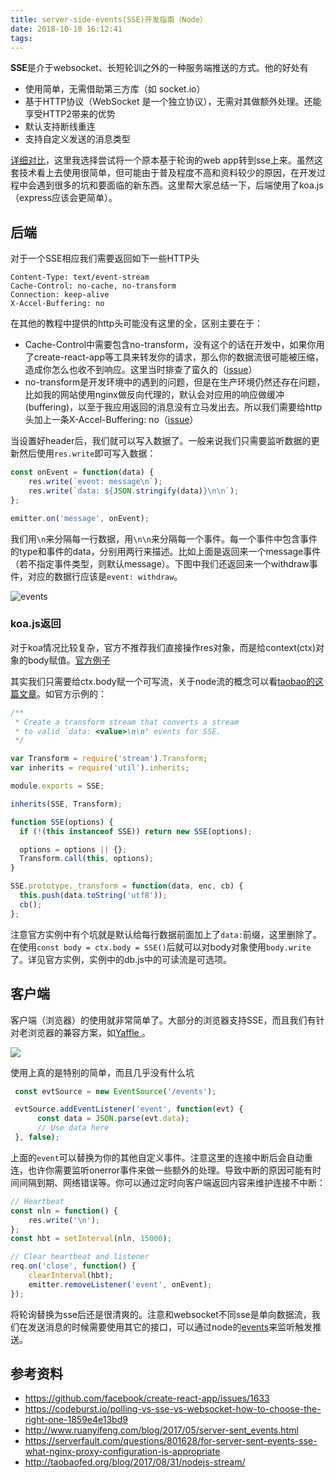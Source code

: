 ```yaml
---
title: server-side-events(SSE)开发指南（Node）
date: 2018-10-18 16:12:41
tags:
---
```

**SSE**是介于websocket、长短轮训之外的一种服务端推送的方式。他的好处有

- 使用简单，无需借助第三方库（如 socket.io）
- 基于HTTP协议（WebSocket 是一个独立协议），无需对其做额外处理。还能享受HTTP2带来的优势
- 默认支持断线重连
- 支持自定义发送的消息类型

[详细对比](https://codeburst.io/polling-vs-sse-vs-websocket-how-to-choose-the-right-one-1859e4e13bd9)，这里我选择尝试将一个原本基于轮询的web app转到sse上来。虽然这套技术看上去使用很简单，但可能由于普及程度不高和资料较少的原因，在开发过程中会遇到很多的坑和要面临的新东西。这里帮大家总结一下，后端使用了koa.js（express应该会更简单）。

## 后端

对于一个SSE相应我们需要返回如下一些HTTP头

```
Content-Type: text/event-stream
Cache-Control: no-cache, no-transform
Connection: keep-alive
X-Accel-Buffering: no
```

在其他的教程中提供的http头可能没有这里的全，区别主要在于：
- Cache-Control中需要包含no-transform，没有这个的话在开发中，如果你用了create-react-app等工具来转发你的请求，那么你的数据流很可能被压缩，造成你怎么也收不到响应。这里当时排查了蛮久的（[issue](https://github.com/facebook/create-react-app/issues/1633)）
- no-transform是开发环境中的遇到的问题，但是在生产环境仍然还存在问题，比如我的网站使用nginx做反向代理的，默认会对应用的响应做缓冲(buffering)，以至于我应用返回的消息没有立马发出去。所以我们需要给http头加上一条X-Accel-Buffering: no（[issue](https://serverfault.com/questions/801628/for-server-sent-events-sse-what-nginx-proxy-configuration-is-appropriate)）

当设置好header后，我们就可以写入数据了。一般来说我们只需要监听数据的更新然后使用`res.write`即可写入数据：

```javascript
const onEvent = function(data) {
    res.write(`event: message\n`);
    res.write(`data: ${JSON.stringify(data)}\n\n`);
};

emitter.on('message', onEvent);
```
我们用`\n`来分隔每一行数据，用`\n\n`来分隔每一个事件。每一个事件中包含事件的type和事件的data，分别用两行来描述。比如上面是返回来一个message事件（若不指定事件类型，则默认message）。下图中我们还返回来一个withdraw事件，对应的数据行应该是`event: withdraw`。

![events](https://user-gold-cdn.xitu.io/2018/10/18/16686190a0c5a717?w=374&h=100&f=png&s=15304)

### koa.js返回

对于koa情况比较复杂，官方不推荐我们直接操作res对象，而是给context(ctx)对象的body赋值。[官方例子](https://github.com/koajs/examples/tree/master/stream-server-side-events)

其实我们只需要给ctx.body赋一个可写流，关于node流的概念可以看[taobao的这篇文章](http://taobaofed.org/blog/2017/08/31/nodejs-stream/)。如官方示例的：

```javascript
/**
 * Create a transform stream that converts a stream
 * to valid `data: <value>\n\n' events for SSE.
 */

var Transform = require('stream').Transform;
var inherits = require('util').inherits;

module.exports = SSE;

inherits(SSE, Transform);

function SSE(options) {
  if (!(this instanceof SSE)) return new SSE(options);

  options = options || {};
  Transform.call(this, options);
}

SSE.prototype._transform = function(data, enc, cb) {
  this.push(data.toString('utf8'));
  cb();
};
```

注意官方实例中有个坑就是默认给每行数据前面加上了`data:`前缀，这里删除了。在使用`const body = ctx.body = SSE()`后就可以对body对象使用`body.write`了。详见官方实例，实例中的db.js中的可读流是可选项。


## 客户端

客户端（浏览器）的使用就非常简单了。大部分的浏览器支持SSE，而且我们有针对老浏览器的兼容方案，如[Yaffle ](https://github.com/Yaffle/EventSource)。

![](https://user-gold-cdn.xitu.io/2018/10/18/166862ae92cf5fa2?w=1590&h=774&f=png&s=96398)

使用上真的是特别的简单，而且几乎没有什么坑

```javascript
 const evtSource = new EventSource('/events');

 evtSource.addEventListener('event', function(evt) {
      const data = JSON.parse(evt.data);
      // Use data here
 }, false);
```

上面的`event`可以替换为你的其他自定义事件。注意这里的连接中断后会自动重连，也许你需要监听onerror事件来做一些额外的处理。导致中断的原因可能有时间间隔到期、网络错误等。你可以通过定时向客户端返回内容来维护连接不中断：

```javascript
// Heartbeat
const nln = function() {
    res.write('\n');
};
const hbt = setInterval(nln, 15000);

// Clear heartbeat and listener
req.on('close', function() {
    clearInterval(hbt);
    emitter.removeListener('event', onEvent);
});
```

将轮询替换为sse后还是很清爽的。注意和websocket不同sse是单向数据流，我们在发送消息的时候需要使用其它的接口，可以通过node的[events](http://nodejs.cn/api/events.html)来监听触发推送。

## 参考资料

- https://github.com/facebook/create-react-app/issues/1633
- https://codeburst.io/polling-vs-sse-vs-websocket-how-to-choose-the-right-one-1859e4e13bd9
- http://www.ruanyifeng.com/blog/2017/05/server-sent_events.html
- https://serverfault.com/questions/801628/for-server-sent-events-sse-what-nginx-proxy-configuration-is-appropriate
- http://taobaofed.org/blog/2017/08/31/nodejs-stream/